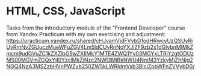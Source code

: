 # HTML, CSS, JavaScript
Tasks from the introductory module of the "Frontend Developer" course from Yandex.Practicum with my own exercising and adjustment:
https://practicum.yandex.ru/shared/cHJvamVjdFVybD1odHRwcyUzQSUyRiUyRmNvZGUuczMueWFuZGV4Lm5ldCUyRnNoYXJlZF9zb2x1dGlvbnMlMkZmcm9udGVuZC1kZXZlbG9wZXIlMkY1MTE4ZWQ1Yy03MGYxLTRlYzgtODUzMS00MGVmZGQxYjI0YzclMkZiNzc2NWI3MjBkNWU4NmM3YzkyMjZhNjg2NGQ4NzA3MSZzbHVnPWZyb250ZW5kLWRldmVsb3BlciZpbWFnZVVybD0/